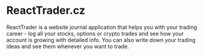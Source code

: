 # ReactTrader.cz
ReactTrader is a website journal application that helps you with your trading career - log all your stocks, options or crypto trades and see how your account is growing with detailed info. You can also write down your trading ideas and see them whenever you want to trade.
